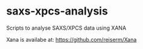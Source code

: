 # saxs-xpcs-analysis

Scripts to analyse SAXS/XPCS data using XANA

Xana is availabe at: https://github.com/reiserm/Xana

